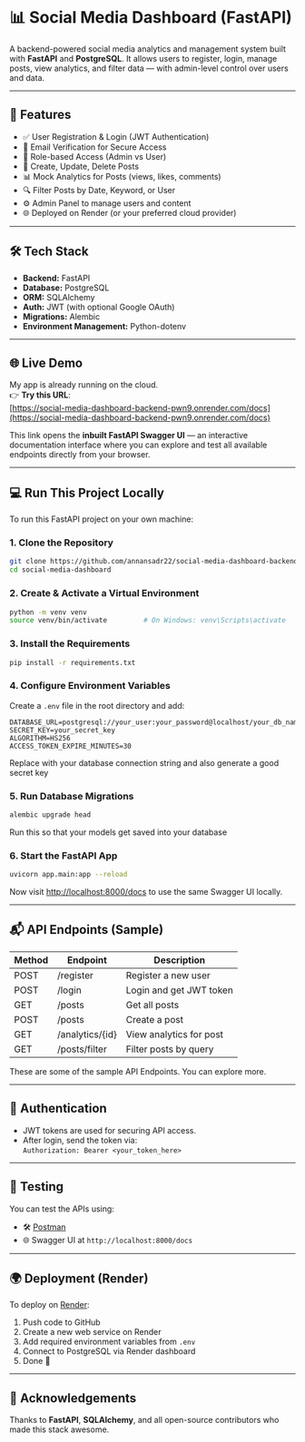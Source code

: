 # 📊 Social Media Dashboard (FastAPI)

A backend-powered social media analytics and management system built with **FastAPI** and **PostgreSQL**. It allows users to register, login, manage posts, view analytics, and filter data — with admin-level control over users and data.

---

## 🚀 Features

- ✅ User Registration & Login (JWT Authentication)  
- 🔐 Email Verification for Secure Access  
- 👥 Role-based Access (Admin vs User)  
- 📝 Create, Update, Delete Posts  
- 📊 Mock Analytics for Posts (views, likes, comments)  
- 🔍 Filter Posts by Date, Keyword, or User  
- ⚙️ Admin Panel to manage users and content  
- 🌐 Deployed on Render (or your preferred cloud provider)  

---

## 🛠 Tech Stack

- **Backend:** FastAPI  
- **Database:** PostgreSQL  
- **ORM:** SQLAlchemy  
- **Auth:** JWT (with optional Google OAuth)  
- **Migrations:** Alembic  
- **Environment Management:** Python-dotenv  

---

## 🌐 Live Demo

My app is already running on the cloud.  
👉 **Try this URL**:  
[https://social-media-dashboard-backend-pwn9.onrender.com/docs](https://social-media-dashboard-backend-pwn9.onrender.com/docs) 

This link opens the **inbuilt FastAPI Swagger UI** — an interactive documentation interface where you can explore and test all available endpoints directly from your browser.


---

## 💻 Run This Project Locally

To run this FastAPI project on your own machine:

### 1. Clone the Repository

```bash
git clone https://github.com/annansadr22/social-media-dashboard-backend.git
cd social-media-dashboard
```

### 2. Create & Activate a Virtual Environment

```bash
python -m venv venv
source venv/bin/activate         # On Windows: venv\Scripts\activate
```

### 3. Install the Requirements

```bash
pip install -r requirements.txt
```

### 4. Configure Environment Variables

Create a `.env` file in the root directory and add:

```env
DATABASE_URL=postgresql://your_user:your_password@localhost/your_db_name
SECRET_KEY=your_secret_key
ALGORITHM=HS256
ACCESS_TOKEN_EXPIRE_MINUTES=30
```
Replace with your database connection string and also generate a good secret key

### 5. Run Database Migrations

```bash
alembic upgrade head
```
Run this so that your models get saved into your database

### 6. Start the FastAPI App

```bash
uvicorn app.main:app --reload
```

Now visit [http://localhost:8000/docs](http://localhost:8000/docs) to use the same Swagger UI locally.

---

## 📬 API Endpoints (Sample)

| Method | Endpoint           | Description             |
|--------|--------------------|-------------------------|
| POST   | /register          | Register a new user     |
| POST   | /login             | Login and get JWT token |
| GET    | /posts             | Get all posts           |
| POST   | /posts             | Create a post           |
| GET    | /analytics/{id}    | View analytics for post |
| GET    | /posts/filter      | Filter posts by query   |

These are some of the sample API Endpoints. You can explore more.

---

## 🔐 Authentication

- JWT tokens are used for securing API access.
- After login, send the token via:  
  `Authorization: Bearer <your_token_here>`

---

## 🧪 Testing

You can test the APIs using:

- 🛠 [Postman](https://www.postman.com/)
- 🌐 Swagger UI at `http://localhost:8000/docs`

---

## 🌍 Deployment (Render)

To deploy on [Render](https://render.com/):

1. Push code to GitHub  
2. Create a new web service on Render  
3. Add required environment variables from `.env`  
4. Connect to PostgreSQL via Render dashboard  
5. Done 🎉

---

## 🙌 Acknowledgements

Thanks to **FastAPI**, **SQLAlchemy**, and all open-source contributors who made this stack awesome.








